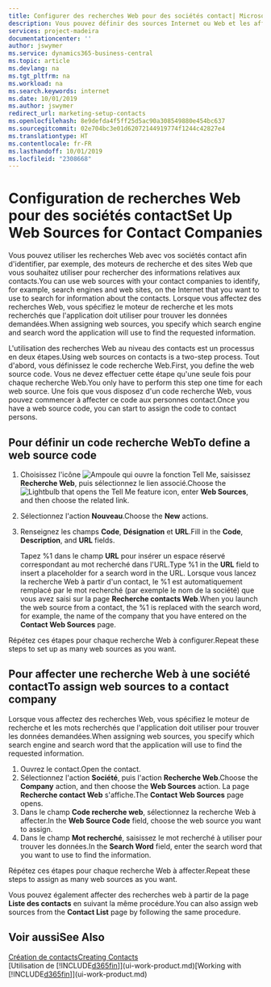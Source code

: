 ```yaml
---
title: Configurer des recherches Web pour des sociétés contact| Microsoft Docs
description: Vous pouvez définir des sources Internet ou Web et les affecter à une société contact pour identifier la manière dont vous souhaitez rechercher des informations sur vos contacts.
services: project-madeira
documentationcenter: ''
author: jswymer
ms.service: dynamics365-business-central
ms.topic: article
ms.devlang: na
ms.tgt_pltfrm: na
ms.workload: na
ms.search.keywords: internet
ms.date: 10/01/2019
ms.author: jswymer
redirect_url: marketing-setup-contacts
ms.openlocfilehash: 8e9defda4f5ff25d5ac90a308549880e454bc637
ms.sourcegitcommit: 02e704bc3e01d62072144919774f1244c42827e4
ms.translationtype: HT
ms.contentlocale: fr-FR
ms.lasthandoff: 10/01/2019
ms.locfileid: "2308668"
---
```

# <a name="set-up-web-sources-for-contact-companies"></a><span data-ttu-id="beb16-103">Configuration de recherches Web pour des sociétés contact</span><span class="sxs-lookup"><span data-stu-id="beb16-103">Set Up Web Sources for Contact Companies</span></span>
<span data-ttu-id="beb16-104">Vous pouvez utiliser les recherches Web avec vos sociétés contact afin d'identifier, par exemple, des moteurs de recherche et des sites Web que vous souhaitez utiliser pour rechercher des informations relatives aux contacts.</span><span class="sxs-lookup"><span data-stu-id="beb16-104">You can use web sources with your contact companies to identify, for example, search engines and web sites, on the Internet that you want to use to search for information about the contacts.</span></span> <span data-ttu-id="beb16-105">Lorsque vous affectez des recherches Web, vous spécifiez le moteur de recherche et les mots recherchés que l'application doit utiliser pour trouver les données demandées.</span><span class="sxs-lookup"><span data-stu-id="beb16-105">When assigning web sources, you specify which search engine and search word the application will use to find the requested information.</span></span>

<span data-ttu-id="beb16-106">L'utilisation des recherches Web au niveau des contacts est un processus en deux étapes.</span><span class="sxs-lookup"><span data-stu-id="beb16-106">Using web sources on contacts is a two-step process.</span></span> <span data-ttu-id="beb16-107">Tout d'abord, vous définissez le code recherche Web.</span><span class="sxs-lookup"><span data-stu-id="beb16-107">First, you define the web source code.</span></span> <span data-ttu-id="beb16-108">Vous ne devez effectuer cette étape qu'une seule fois pour chaque recherche Web.</span><span class="sxs-lookup"><span data-stu-id="beb16-108">You only have to perform this step one time for each web source.</span></span> <span data-ttu-id="beb16-109">Une fois que vous disposez d'un code recherche Web, vous pouvez commencer à affecter ce code aux personnes contact.</span><span class="sxs-lookup"><span data-stu-id="beb16-109">Once you have a web source code, you can start to assign the code to contact persons.</span></span>

## <a name="to-define-a-web-source-code"></a><span data-ttu-id="beb16-110">Pour définir un code recherche Web</span><span class="sxs-lookup"><span data-stu-id="beb16-110">To define a web source code</span></span>
1. <span data-ttu-id="beb16-111">Choisissez l'icône ![Ampoule qui ouvre la fonction Tell Me](media/ui-search/search_small.png "Dites-moi ce que vous voulez faire"), saisissez **Recherche Web**, puis sélectionnez le lien associé.</span><span class="sxs-lookup"><span data-stu-id="beb16-111">Choose the ![Lightbulb that opens the Tell Me feature](media/ui-search/search_small.png "Tell me what you want to do") icon, enter **Web Sources**, and then choose the related link.</span></span>
2. <span data-ttu-id="beb16-112">Sélectionnez l'action **Nouveau**.</span><span class="sxs-lookup"><span data-stu-id="beb16-112">Choose the **New** actions.</span></span>
3. <span data-ttu-id="beb16-113">Renseignez les champs **Code**, **Désignation** et **URL**.</span><span class="sxs-lookup"><span data-stu-id="beb16-113">Fill in the **Code**, **Description**, and **URL** fields.</span></span>

    <span data-ttu-id="beb16-114">Tapez %1 dans le champ **URL** pour insérer un espace réservé correspondant au mot recherché dans l'URL.</span><span class="sxs-lookup"><span data-stu-id="beb16-114">Type %1 in the **URL** field to insert a placeholder for a search word in the URL.</span></span> <span data-ttu-id="beb16-115">Lorsque vous lancez la recherche Web à partir d'un contact, le %1 est automatiquement remplacé par le mot recherché (par exemple le nom de la société) que vous avez saisi sur la page **Recherche contacts Web**.</span><span class="sxs-lookup"><span data-stu-id="beb16-115">When you launch the web source from a contact, the %1 is replaced with the search word, for example, the name of the company that you have entered on the **Contact Web Sources** page.</span></span>

<span data-ttu-id="beb16-116">Répétez ces étapes pour chaque recherche Web à configurer.</span><span class="sxs-lookup"><span data-stu-id="beb16-116">Repeat these steps to set up as many web sources as you want.</span></span>

## <a name="to-assign-web-sources-to-a-contact-company"></a><span data-ttu-id="beb16-117">Pour affecter une recherche Web à une société contact</span><span class="sxs-lookup"><span data-stu-id="beb16-117">To assign web sources to a contact company</span></span>
<span data-ttu-id="beb16-118">Lorsque vous affectez des recherches Web, vous spécifiez le moteur de recherche et les mots recherchés que l'application doit utiliser pour trouver les données demandées.</span><span class="sxs-lookup"><span data-stu-id="beb16-118">When assigning web sources, you specify which search engine and search word that the application will use to find the requested information.</span></span>

1. <span data-ttu-id="beb16-119">Ouvrez le contact.</span><span class="sxs-lookup"><span data-stu-id="beb16-119">Open the contact.</span></span>
2. <span data-ttu-id="beb16-120">Sélectionnez l'action **Société**, puis l'action **Recherche Web**.</span><span class="sxs-lookup"><span data-stu-id="beb16-120">Choose the **Company** action, and then choose the **Web Sources** action.</span></span> <span data-ttu-id="beb16-121">La page **Recherche contact Web** s'affiche.</span><span class="sxs-lookup"><span data-stu-id="beb16-121">The **Contact Web Sources** page opens.</span></span>
3. <span data-ttu-id="beb16-122">Dans le champ **Code recherche web**, sélectionnez la recherche Web à affecter.</span><span class="sxs-lookup"><span data-stu-id="beb16-122">In the **Web Source Code** field, choose the web source you want to assign.</span></span>
4. <span data-ttu-id="beb16-123">Dans le champ **Mot recherché**, saisissez le mot recherché à utiliser pour trouver les données.</span><span class="sxs-lookup"><span data-stu-id="beb16-123">In the **Search Word** field, enter the search word that you want to use to find the information.</span></span>

<span data-ttu-id="beb16-124">Répétez ces étapes pour chaque recherche Web à affecter.</span><span class="sxs-lookup"><span data-stu-id="beb16-124">Repeat these steps to assign as many web sources as you want.</span></span>

<span data-ttu-id="beb16-125">Vous pouvez également affecter des recherches web à partir de la page **Liste des contacts** en suivant la même procédure.</span><span class="sxs-lookup"><span data-stu-id="beb16-125">You can also assign web sources from the **Contact List** page by following the same procedure.</span></span>

## <a name="see-also"></a><span data-ttu-id="beb16-126">Voir aussi</span><span class="sxs-lookup"><span data-stu-id="beb16-126">See Also</span></span>
[<span data-ttu-id="beb16-127">Création de contacts</span><span class="sxs-lookup"><span data-stu-id="beb16-127">Creating Contacts</span></span>](marketing-create-contact-companies.md)  
<span data-ttu-id="beb16-128">[Utilisation de [!INCLUDE[d365fin](includes/d365fin_md.md)]](ui-work-product.md)</span><span class="sxs-lookup"><span data-stu-id="beb16-128">[Working with [!INCLUDE[d365fin](includes/d365fin_md.md)]](ui-work-product.md)</span></span>
